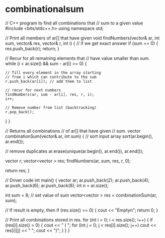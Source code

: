 # combinationalsum
// C++ program to find all combinations that // sum to a given value #include <bits/stdc++.h> using namespace std;

// Print all members of ar[] that have given void findNumbers(vector& ar, int sum, vector<vector >& res, vector& r, int i) { // if we get exact answer if (sum == 0) { res.push_back(r); return; }

// Recur for all remaining elements that
// have value smaller than sum.
while (i < ar.size() && sum - ar[i] >= 0) {

    // Till every element in the array starting
    // from i which can contribute to the sum
    r.push_back(ar[i]); // add them to list

    // recur for next numbers
    findNumbers(ar, sum - ar[i], res, r, i);
    i++;

    // Remove number from list (backtracking)
    r.pop_back();
}
}

// Returns all combinations // of ar[] that have given // sum. vector<vector > combinationSum(vector& ar, int sum) { // sort input array sort(ar.begin(), ar.end());

// remove duplicates
ar.erase(unique(ar.begin(), ar.end()), ar.end());

vector<int> r;
vector<vector<int> > res;
findNumbers(ar, sum, res, r, 0);

return res;
}

// Driver code int main() { vector ar; ar.push_back(2); ar.push_back(4); ar.push_back(6); ar.push_back(8); int n = ar.size();

int sum = 8; // set value of sum
vector<vector<int> > res = combinationSum(ar, sum);

// If result is empty, then
if (res.size() == 0) {
    cout << "Emptyn";
    return 0;
}

// Print all combinations stored in res.
for (int i = 0; i < res.size(); i++) {
    if (res[i].size() > 0) {
        cout << " ( ";
        for (int j = 0; j < res[i].size(); j++)
            cout << res[i][j] << " ";
        cout << ")";
    }
}
}
